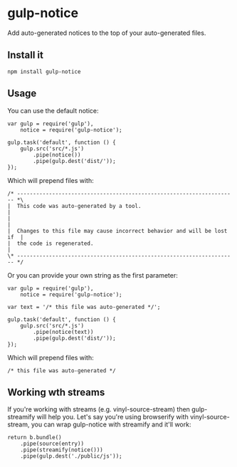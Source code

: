 # gulp-notice

Add auto-generated notices to the top of your auto-generated files.

## Install it

    npm install gulp-notice

## Usage

You can use the default notice:

    var gulp = require('gulp'),
        notice = require('gulp-notice');

    gulp.task('default', function () {
        gulp.src('src/*.js')
            .pipe(notice())
            .pipe(gulp.dest('dist/'));
    });

Which will prepend files with:

    /* --------------------------------------------------------------------- *\
    |  This code was auto-generated by a tool.                                |
    |                                                                         |
    |  Changes to this file may cause incorrect behavior and will be lost if  |
    |  the code is regenerated.                                               |
    \* --------------------------------------------------------------------- */

Or you can provide your own string as the first parameter:

    var gulp = require('gulp'),
        notice = require('gulp-notice');

    var text = '/* this file was auto-generated */';

    gulp.task('default', function () {
        gulp.src('src/*.js')
            .pipe(notice(text))
            .pipe(gulp.dest('dist/'));
    });

 Which will prepend files with:

    /* this file was auto-generated */

## Working wth streams

If you're working with streams (e.g. vinyl-source-stream) then gulp-streamify will help you. Let's say you're using browserify with vinyl-source-stream, you can wrap gulp-notice with streamify and it'll work:

    return b.bundle()
        .pipe(source(entry))
        .pipe(streamify(notice()))
        .pipe(gulp.dest('./public/js'));
